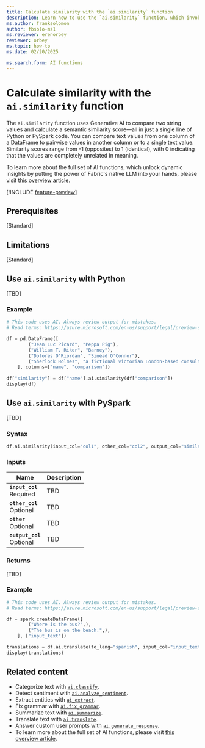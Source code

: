 ```yaml
---
title: Calculate similarity with the `ai.similarity` function
description: Learn how to use the `ai.similarity` function, which invokes Generative AI to compare two string values and calculate a semantic similarity score.
ms.author: franksolomon
author: fbsolo-ms1
ms.reviewer: erenorbey
reviewer: orbey
ms.topic: how-to
ms.date: 02/20/2025

ms.search.form: AI functions
---
```


# Calculate similarity with the `ai.similarity` function

The `ai.similarity` function uses Generative AI to compare two string values and calculate a semantic similarity score—all in just a single line of Python or PySpark code. You can compare text values from one column of a DataFrame to pairwise values in another column or to a single text value. Similarity scores range from -1 (opposites) to 1 (identical), with 0 indicating that the values are completely unrelated in meaning.

To learn more about the full set of AI functions, which unlock dynamic insights by putting the power of Fabric's native LLM into your hands, please visit [this overview article](ai-function-overview.md).

[!INCLUDE [feature-preview](../../includes/feature-preview-note.md)]

## Prerequisites

[Standard]

## Limitations

[Standard]

## Use `ai.similarity` with Python

[TBD]

### Example

```python
# This code uses AI. Always review output for mistakes. 
# Read terms: https://azure.microsoft.com/en-us/support/legal/preview-supplemental-terms/

df = pd.DataFrame([ 
        ("Jean Luc Picard", "Peppa Pig"), 
        ("William T. Riker", "Barney"), 
        ("Dolores O'Riordan", "Sinéad O'Connor"), 
        ("Sherlock Holmes", "a fictional victorian London-based consulting detective") 
    ], columns=["name", "comparison"])
    
df["similarity"] = df["name"].ai.similarity(df["comparison"])
display(df)
```

## Use `ai.similarity` with PySpark

[TBD]

### Syntax

```python
df.ai.similarity(input_col="col1", other_col="col2", output_col="similarity")
```

### Inputs

| **Name** | **Description** |
|---|---|
| **`input_col`** <br> Required | TBD |
| **`other_col`** <br> Optional | TBD |
| **`other`** <br> Optional | TBD |
| **`output_col`** <br> Optional | TBD |

### Returns

[TBD]

### Example

```python
# This code uses AI. Always review output for mistakes. 
# Read terms: https://azure.microsoft.com/en-us/support/legal/preview-supplemental-terms/

df = spark.createDataFrame([
        ("Where is the bus?",),
        ("The bus is on the beach.",),
    ], ["input_text"])

translations = df.ai.translate(to_lang="spanish", input_col="input_text", output_col="translation")
display(translations)
```

## Related content

- Categorize text with [`ai.classify`](classify.md).
- Detect sentiment with [`ai.analyze_sentiment`](analyze-sentiment.md).
- Extract entities with [`ai_extract`](extract.md).
- Fix grammar with [`ai.fix_grammar`](fix-grammar.md).
- Summarize text with [`ai.summarize`](summarize.md).
- Translate text with [`ai.translate`](translate.md).
- Answer custom user prompts with [`ai.generate_response`](generate-response.md).
- To learn more about the full set of AI functions, please visit [this overview article](ai-function-overview.md).
